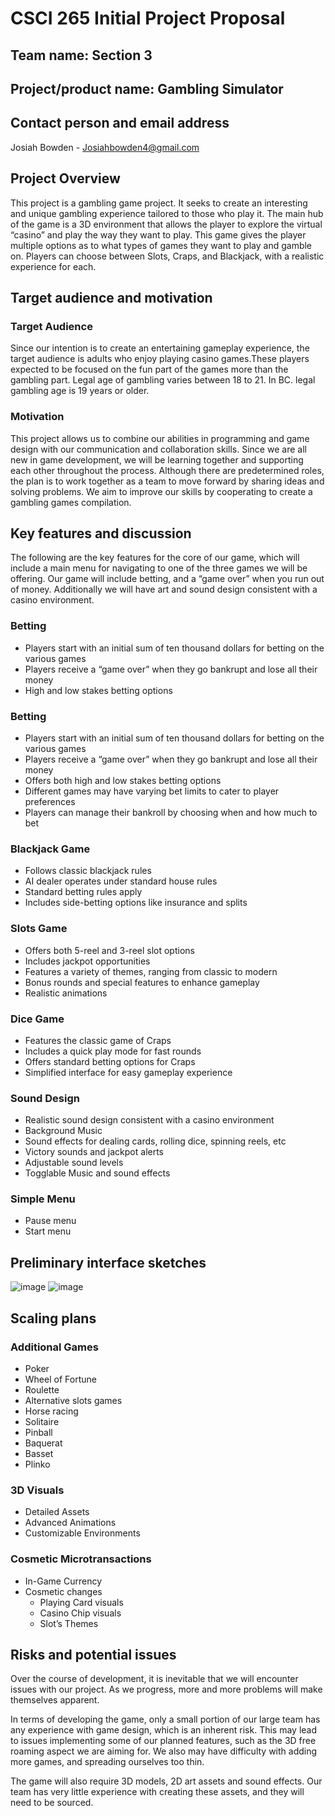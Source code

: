# CSCI 265 Initial Project Proposal

## Team name: Section 3

## Project/product name: Gambling Simulator

## Contact person and email address

Josiah Bowden \- Josiahbowden4@gmail.com

## Project Overview

This project is a gambling game project. It seeks to create an interesting and unique gambling experience tailored to those who play it. The main hub of the game is a 3D environment that allows the player to explore the virtual “casino” and play the way they want to play. This game gives the player multiple options as to what types of games they want to play and gamble on. Players can choose between Slots, Craps, and Blackjack, with a realistic experience for each.


## Target audience and motivation

### Target Audience  
Since our intention is to create an entertaining gameplay experience, the target audience is adults who enjoy playing casino games.These players expected to be focused on the fun part of the games more than the gambling part. Legal age of gambling varies between 18 to 21\. In BC. legal gambling age is 19 years or older.

### Motivation  
This project allows us to combine our abilities in programming and game design with our communication and collaboration skills. Since we are all new in game development, we will be learning together and supporting each other throughout the process. Although there are predetermined roles, the plan is to work together as a team to move forward by sharing ideas and solving problems. We aim to improve our skills by cooperating to create a gambling games compilation.

## Key features and discussion

The following are the key features for the core of our game, which will include a main menu for navigating to one of the three games we will be offering. Our game will include betting, and a “game over” when you run out of money. Additionally we will have art and sound design consistent with a casino environment.

### Betting

- Players start with an initial sum of ten thousand dollars for betting on the various games  
- Players receive a “game over” when they go bankrupt and lose all their money  
- High and low stakes betting options

### Betting
- Players start with an initial sum of ten thousand dollars for betting on the various games
- Players receive a “game over” when they go bankrupt and lose all their money
- Offers both high and low stakes betting options
- Different games may have varying bet limits to cater to player preferences
- Players can manage their bankroll by choosing when and how much to bet

### Blackjack Game 
- Follows classic blackjack rules
- AI dealer operates under standard house rules
- Standard betting rules apply
- Includes side-betting options like insurance and splits

### Slots Game 
- Offers both 5-reel and 3-reel slot options
- Includes jackpot opportunities
- Features a variety of themes, ranging from classic to modern
- Bonus rounds and special features to enhance gameplay
- Realistic animations 

### Dice Game
- Features the classic game of Craps
- Includes a quick play mode for fast rounds
- Offers standard betting options for Craps
- Simplified interface for easy gameplay experience

### Sound Design
- Realistic sound design consistent with a casino environment
- Background Music
- Sound effects for dealing cards, rolling dice, spinning reels, etc
- Victory sounds and jackpot alerts
- Adjustable sound levels
- Togglable Music and sound effects

### Simple Menu
- Pause menu
- Start menu


## Preliminary interface sketches

![image](./Images/menus.png)
![image](./Images/casino_map_menu.jpg)

## Scaling plans

### Additional Games

- Poker  
- Wheel of Fortune  
- Roulette  
- Alternative slots games  
- Horse racing  
- Solitaire  
- Pinball  
- Baquerat  
- Basset  
- Plinko

### 3D Visuals

- Detailed Assets  
- Advanced Animations  
- Customizable Environments

### Cosmetic Microtransactions 

- In-Game Currency  
- Cosmetic changes   
  - Playing Card visuals  
  - Casino Chip visuals  
  - Slot’s Themes

## Risks and potential issues

Over the course of development, it is inevitable that we will encounter issues with our project. As we progress, more and more problems will make themselves apparent.

In terms of developing the game, only a small portion of our large team has any experience with game design, which is an inherent risk. This may lead to issues implementing some of our planned features, such as the 3D free roaming aspect we are aiming for. We also may have difficulty with adding more games, and spreading ourselves too thin.  

The game will also require 3D models, 2D art assets and sound effects. Our team has very little experience with creating these assets, and they will need to be sourced.  

